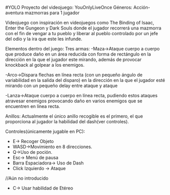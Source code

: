 #YOLO
Proyecto del videojuego: YouOnlyLiveOnce
Géneros: Acción-aventura mazmorras para 1 jugador

Videojuego con inspiración en videojuegos como The Binding of Isaac, Enter the Gungeon y Dark Souls donde el jugador recorrerá una mazmorra con el fin de vengar a tu pueblo y liberar al pueblo controlado por un jefe del odio y la ira que este les infunde.

Elementos dentro del juego:
Tres armas:
-Maza->Ataque cuerpo a cuerpo que produce daño en un área reducida con forma de rectángulo en la dirección en la que el jugador este mirando, además de provocar knockback al golpear a los enemigos.

-Arco->Dispara flechas en línea recta (con un pequeño ángulo de
variabilidad en la salida del disparo) en la dirección en la que el jugador
esté mirando con un pequeño delay entre ataque y ataque

-Lanza->Ataque cuerpo a cuerpo en línea recta, pudiendo estos ataques
atravesar enemigos provocando daño en varios enemigos que se
encuentren en línea recta.

Anillos: Actualmente el único anillo recogible es el primero, el que proporciona al jugador la habilidad del dash(ver controles).

Controles(únicamente jugable en PC): 
- E-> Recoger Objeto
- WASD->Movimiento en 8 direcciones.
- Q->Uso de poción.
- Esc-> Menú de pausa
- Barra Espaciadora-> Uso de Dash
- Click Izquierdo -> Ataque

//Aún no introducido
- C-> Usar habilidad de Etéreo


